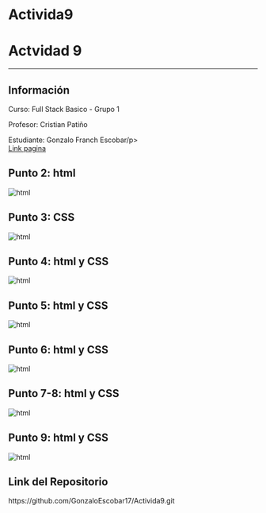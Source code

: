 # Activida9
<h1>Actvidad 9</h1>
<hr>

<h2>Información</h2>
<p>Curso: Full Stack Basico - Grupo 1</p>
<p>Profesor: Cristian Patiño</p>
<p>Estudiante: Gonzalo Franch Escobar/p>

<br>
<a href="https://saul-guerrero.github.io/Activida9/">Link pagina</a>

<h2>Punto 2: html </h2>
<img src="./images/html.png" alt="html">

<h2>Punto 3: CSS </h2>
<img src="./images/imagenpagina.png" alt="html">

<h2>Punto 4: html y CSS </h2>
<img src="./images/punto4_html_css.png" alt="html">

<h2>Punto 5: html y CSS </h2>
<img src="./images/punto5_html_css.png" alt="html">

<h2>Punto 6: html y CSS </h2>
<img src="./images/punto6_html_css.png" alt="html">

<h2>Punto 7-8: html y CSS </h2>
<img src="./images/punto7_html_css.png" alt="html">

<h2>Punto 9: html y CSS </h2>
<img src="./images/punto9_html_css.png" alt="html"> 

<h2>Link del Repositorio </h2>
<link>https://github.com/GonzaloEscobar17/Activida9.git</link> 
